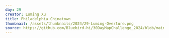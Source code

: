 ```yaml
---
day: 29
creator: Luming Xu
title: Philadelphia Chinatown
thumbnail: /assets/thumbnails/2024/29-Luming-Overture.png
source: https://github.com/Bluebird-hi/30DayMapChallenge_2024/blob/main/29-Overture/29-Overture.R
---
```

